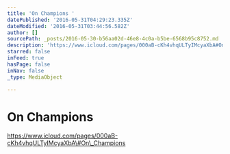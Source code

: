 ```yaml
---
title: 'On Champions '
datePublished: '2016-05-31T04:29:23.335Z'
dateModified: '2016-05-31T03:44:56.582Z'
author: []
sourcePath: _posts/2016-05-30-b56aa02d-46e8-4c0a-b5be-6568b95c8752.md
description: 'https://www.icloud.com/pages/000aB-cKh4vhqULTyIMcyaXbA#On_Champions'
starred: false
inFeed: true
hasPage: false
inNav: false
_type: MediaObject

---
```

# On Champions 

https://www.icloud.com/pages/000aB-cKh4vhqULTyIMcyaXbA\#On\_Champions